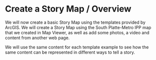 # Create a Story Map / Overview #

We will now create a basic Story Map using the templates provided by ArcGIS.  We will create a Story Map using 
the South Platte-Metro IPP map that we created in Map Viewer, as well as add some photos, a video and content 
from another web page.

We will use the same content for each template example to see how the same content can be represented in 
different ways to tell a story.  




